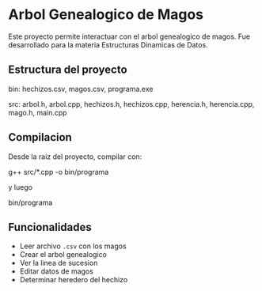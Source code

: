 # Arbol Genealogico de Magos

Este proyecto permite interactuar con el arbol genealogico de magos. Fue desarrollado para la materia Estructuras Dinamicas de Datos.

## Estructura del proyecto

bin: hechizos.csv, magos.csv, programa.exe

src: arbol.h, arbol.cpp, hechizos.h, hechizos.cpp, herencia.h, herencia.cpp, mago.h, main.cpp

## Compilacion

Desde la raiz del proyecto, compilar con:

g++ src/*.cpp -o bin/programa

y luego

bin/programa

## Funcionalidades

- Leer archivo `.csv` con los magos  
- Crear el arbol genealogico  
- Ver la linea de sucesion  
- Editar datos de magos  
- Determinar heredero del hechizo